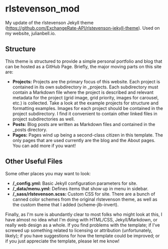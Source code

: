 # rlstevenson_mod
My update of the rlstevenson Jekyll theme (https://github.com/ExchangeRate-API/rlstevenson-jekyll-theme). Used on my website, julianbell.io.

## Structure
This theme is structured to provide a simple personal portfolio and blog that can be hosted as a GitHub Page. Briefly, the major moving parts on this site are:
- **Projects:** Projects are the primary focus of this website. Each project is contained in its own subdirectory in _projects. Each subdirectory must contain a Markdown file where the project is described and relevant metadata for the project (grid image, grid priority, images for carousel, etc.) is collected. Take a look at the example projects for structure and formatting examples. Images for each project should be contained in the project subdirectory. I find it convenient to contain other linked files in project subdirectories as well.
- **Posts:** Blog posts are written as Markdown files and contained in the _posts directory.
- **Pages:** Pages wind up being a second-class citizen in this template. The only pages that are used currently are the blog and the About pages. You can add more if you want!

## Other Useful Files
Some other places you may want to look:
- **/_config.yml:** Basic Jekyll configuration parameters for site.
- **/_data/menu.yml:** Defines items that show up in menu in sidebar.
- **/_sass/rlstevenson.scss:** Custom CSS for site. There are a bunch of canned color schemes from the original rlstevenson theme, as well as the custom theme that I added (scheme-jlb-invert).

Finally, as I'm sure is abundantly clear to most folks who might look at this, I have almost no idea what I'm doing with HTML/CSS, Jekyll/Markdown, or really web design as a whole. If you find problems with the template; if I've screwed up something related to licensing or attribution (unfortunately, likely); if you have suggestions for how the template could be improved; or if you just appreciate the template, please let me know!

